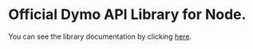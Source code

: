 # Official Dymo API Library for Node.

You can see the library documentation by clicking [here](http://localhost:3000/docs/dymo-api/getting-started/libraries?ch-pg=r-dm-node).